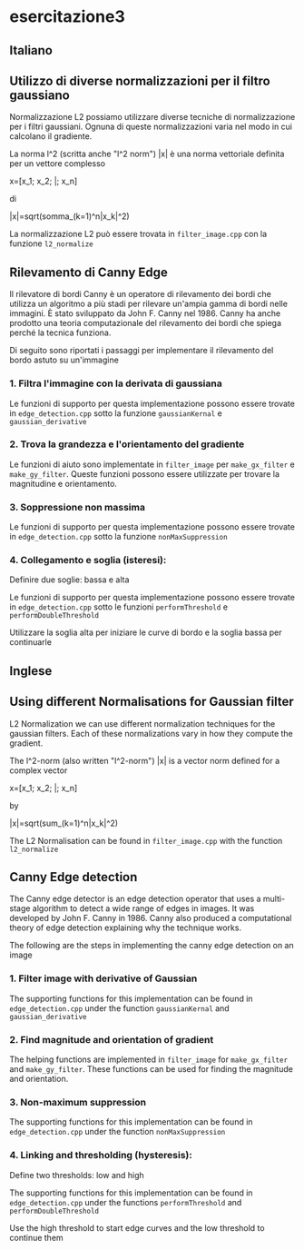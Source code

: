 # esercitazione3

## Italiano

## Utilizzo di diverse normalizzazioni per il filtro gaussiano

Normalizzazione L2
possiamo utilizzare diverse tecniche di normalizzazione per i filtri gaussiani. Ognuna di queste normalizzazioni varia nel modo in cui calcolano il gradiente.

La norma l^2 (scritta anche "l^2 norm") |x| è una norma vettoriale definita per un vettore complesso

x=[x_1; x_2; |; x_n]

di

|x|=sqrt(somma_(k=1)^n|x_k|^2)

La normalizzazione L2 può essere trovata in `filter_image.cpp` con la funzione `l2_normalize`

## Rilevamento di Canny Edge
Il rilevatore di bordi Canny è un operatore di rilevamento dei bordi che utilizza un algoritmo a più stadi per rilevare un'ampia gamma di bordi nelle immagini.
È stato sviluppato da John F. Canny nel 1986. Canny ha anche prodotto una teoria computazionale del rilevamento dei bordi che spiega perché la tecnica funziona.

Di seguito sono riportati i passaggi per implementare il rilevamento del bordo astuto su un'immagine

### 1. Filtra l'immagine con la derivata di gaussiana

Le funzioni di supporto per questa implementazione possono essere trovate in `edge_detection.cpp` sotto la funzione `gaussianKernal` e `gaussian_derivative`


### 2. Trova la grandezza e l'orientamento del gradiente
Le funzioni di aiuto sono implementate in `filter_image` per `make_gx_filter` e `make_gy_filter`. Queste funzioni possono essere utilizzate per trovare la magnitudine
e orientamento.


### 3. Soppressione non massima

Le funzioni di supporto per questa implementazione possono essere trovate in `edge_detection.cpp` sotto la funzione `nonMaxSuppression`

### 4. Collegamento e soglia (isteresi):
Definire due soglie: bassa e alta

Le funzioni di supporto per questa implementazione possono essere trovate in `edge_detection.cpp` sotto le funzioni `performThreshold` e `performDoubleThreshold`

Utilizzare la soglia alta per iniziare le curve di bordo e la soglia bassa per continuarle

## Inglese

## Using different Normalisations for Gaussian filter

L2 Normalization
we can use different normalization techniques for the gaussian filters. Each of these normalizations vary in how they compute the gradient.

The l^2-norm (also written "l^2-norm") |x| is a vector norm defined for a complex vector

x=[x_1; x_2; |; x_n]

by

|x|=sqrt(sum_(k=1)^n|x_k|^2)

The L2 Normalisation can be found in `filter_image.cpp` with the function `l2_normalize`

## Canny Edge detection
The Canny edge detector is an edge detection operator that uses a multi-stage algorithm to detect a wide range of edges in images. 
It was developed by John F. Canny in 1986. Canny also produced a computational theory of edge detection explaining why the technique works.

The following are the steps in implementing the canny edge detection on an image

### 1. Filter image with derivative of Gaussian

   The supporting functions for this implementation  can be found in `edge_detection.cpp` under the function `gaussianKernal` and `gaussian_derivative`


### 2. Find magnitude and orientation of gradient
   The helping functions are implemented in `filter_image` for `make_gx_filter` and `make_gy_filter`. These functions can be used for finding the magnitude
   and orientation.


### 3. Non-maximum suppression
   
   The supporting functions for this implementation  can be found in `edge_detection.cpp` under the function `nonMaxSuppression`

### 4. Linking and thresholding (hysteresis):
   Define two thresholds: low and high

   The supporting functions for this implementation  can be found in `edge_detection.cpp` under the functions `performThreshold` and `performDoubleThreshold`

   Use the high threshold to start edge curves and the low threshold to continue them
